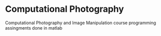 # Computational Photography
Computational Photography and Image Manipulation course
programming assingments done in matlab
